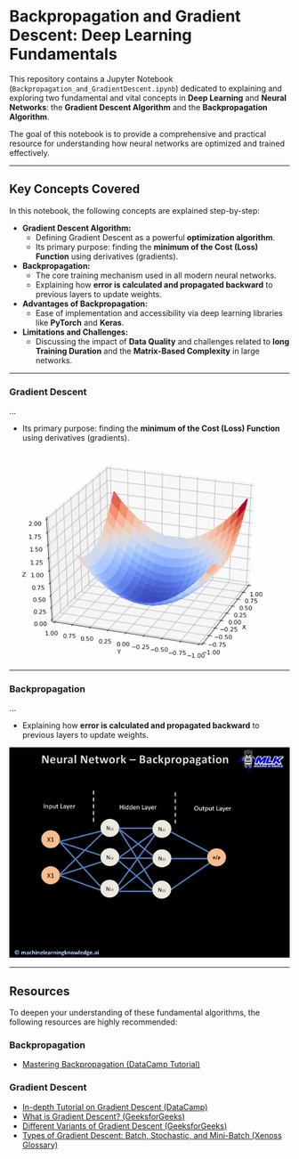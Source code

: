 # Backpropagation and Gradient Descent: Deep Learning Fundamentals

This repository contains a Jupyter Notebook (`Backpropagation_and_GradientDescent.ipynb`) dedicated to explaining and exploring two fundamental and vital concepts in **Deep Learning** and **Neural Networks**: the **Gradient Descent Algorithm** and the **Backpropagation Algorithm**.

The goal of this notebook is to provide a comprehensive and practical resource for understanding how neural networks are optimized and trained effectively.

---

## Key Concepts Covered

In this notebook, the following concepts are explained step-by-step:

* **Gradient Descent Algorithm:**
    * Defining Gradient Descent as a powerful **optimization algorithm**.
    * Its primary purpose: finding the **minimum of the Cost (Loss) Function** using derivatives (gradients).
* **Backpropagation:**
    * The core training mechanism used in all modern neural networks.
    * Explaining how **error is calculated and propagated backward** to previous layers to update weights.
* **Advantages of Backpropagation:**
    * Ease of implementation and accessibility via deep learning libraries like **PyTorch** and **Keras**.
* **Limitations and Challenges:**
    * Discussing the impact of **Data Quality** and challenges related to **long Training Duration** and the **Matrix-Based Complexity** in large networks.
---
### Gradient Descent
...
* Its primary purpose: finding the **minimum of the Cost (Loss) Function** using derivatives (gradients).

![Visualization of Gradient Descent Steps](images/image1_xiivzu.avif)

---
### Backpropagation
...
* Explaining how **error is calculated and propagated backward** to previous layers to update weights.

![Diagram of Backpropagation Flow](images/image_8ee636b259.avif)

---
##  Resources

To deepen your understanding of these fundamental algorithms, the following resources are highly recommended:

### Backpropagation
* [Mastering Backpropagation (DataCamp Tutorial)](https://www.datacamp.com/tutorial/mastering-backpropagation)

### Gradient Descent
* [In-depth Tutorial on Gradient Descent (DataCamp)](https://www.datacamp.com/tutorial/tutorial-gradient-descent)
* [What is Gradient Descent? (GeeksforGeeks)](https://www.geeksforgeeks.org/data-science/what-is-gradient-descent/)
* [Different Variants of Gradient Descent (GeeksforGeeks)](https://www.geeksforgeeks.org/machine-learning/different-variants-of-gradient-descent/)
* [Types of Gradient Descent: Batch, Stochastic, and Mini-Batch (Xenoss Glossary)](https://xenoss.io/ai-and-data-glossary/gradient-descent#:~:text=The%20three%20types%20are%20batch,of%20data%20for%20each%20update.)
